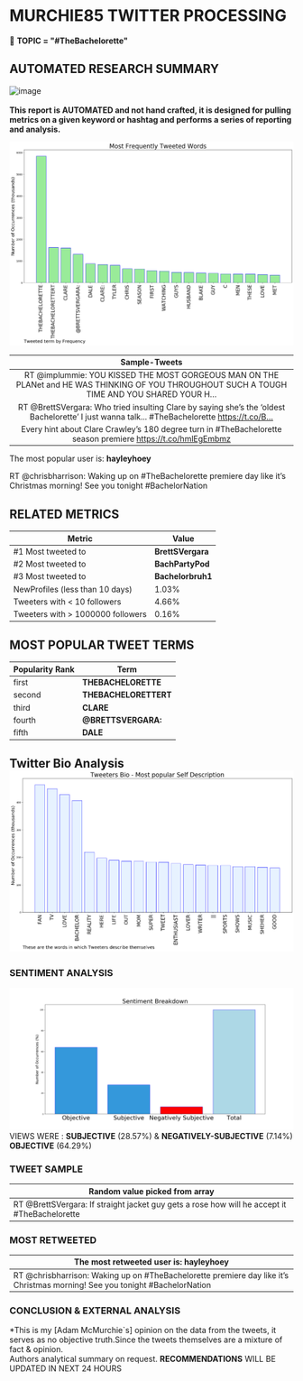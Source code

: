 # MURCHIE85 TWITTER PROCESSING 
&#x1F34E; **TOPIC = "#TheBachelorette"**

## AUTOMATED RESEARCH SUMMARY

![image](https://marketingplatform.google.com/about/static/images/gmp/analytics-smb-benefit.jpg)
<br></br>
<b> This report is AUTOMATED and not hand crafted, it is designed for pulling metrics on a given keyword or hashtag and performs a series of reporting and analysis.</b>



![image](TWEETS.png)



|                **Sample-Tweets**        |
| :-------------: |
| RT @implummie: YOU KISSED THE MOST GORGEOUS MAN ON THE PLANet and HE WAS THINKING OF YOU THROUGHOUT SUCH A TOUGH TIME AND YOU SHARED YOUR H… |
| RT @BrettSVergara: Who tried insulting Clare by saying she’s the ‘oldest Bachelorette’ I just wanna talk... #TheBachelorette https://t.co/B… |
| Every hint about Clare Crawley’s 180 degree turn in #TheBachelorette season premiere https://t.co/hmlEgEmbmz |

The most popular user is: **hayleyhoey**
<div class="alert alert-block alert-danger"> RT @chrisbharrison: Waking up on #TheBachelorette premiere day like it’s Christmas morning!  See you tonight #BachelorNation</div>

## RELATED METRICS<br>
| Metric | Value |
| ------------- | ------------- |
| #1 Most tweeted to  | **BrettSVergara** |
| #2 Most tweeted to  | **BachPartyPod** |
| #3 Most tweeted to  | **Bachelorbruh1** |
| NewProfiles (less than 10 days) | 1.03%  |
| Tweeters with < 10 followers  | 4.66%|
| Tweeters with > 1000000 followers  | 0.16%  |



## MOST POPULAR TWEET TERMS 


| Popularity Rank  | Term |
| ------------- | ------------- |
| first  | **THEBACHELORETTE**  |
| second  | **THEBACHELORETTERT**  |
| third  | **CLARE** |
| fourth  | **@BRETTSVERGARA:**  |
| fifth  | **DALE**  |


## Twitter Bio Analysis![image](BIO.png)
### SENTIMENT ANALYSIS
![image](sentiment.png)
VIEWS WERE : **SUBJECTIVE**  (28.57%) & **NEGATIVELY-SUBJECTIVE** (7.14%) **OBJECTIVE** (64.29%)

### TWEET SAMPLE 
| Random value picked from array |
| ------------- |
|RT @BrettSVergara: If straight jacket guy gets a rose how will he accept it #TheBachelorette |

### MOST RETWEETED 

| The most retweeted user is: **hayleyhoey**  |
| ------------- |
| RT @chrisbharrison: Waking up on #TheBachelorette premiere day like it’s Christmas morning!  See you tonight #BachelorNation |

### CONCLUSION & EXTERNAL ANALYSIS

*This is my [Adam McMurchie`s] opinion on the data from the tweets, it serves as no objective truth.Since the tweets themselves are a mixture of fact & opinion.<br>
Authors analytical summary on request.
**RECOMMENDATIONS** WILL BE UPDATED IN NEXT  24 HOURS <br>